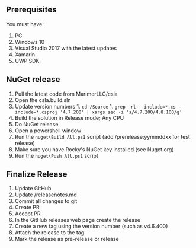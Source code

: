Prerequisites
-------------
You must have:

1. PC
 1. Windows 10
 1. Visual Studio 2017 with the latest updates
  1. Xamarin
  1. UWP SDK

NuGet release
-------------
1. Pull the latest code from MarimerLLC/csla
1. Open the csla.build.sln
  1. Update version numbers
    1. `cd /Source`
    1. `grep -rl --include=*.cs --include=*.csproj '4.7.200' | xargs sed -i 's/4.7.200/4.8.100/g'`
  1. Build the solution in Release mode; Any CPU
1. Do NuGet release
  1. Open a powershell window
  1. Run the `nuget\Build All.ps1` script (add /prerelease:yymmddxx for test release)
  1. Make sure you have Rocky's NuGet key installed (see Nuget.org)
  1. Run the `nuget\Push All.ps1` script

Finalize Release
----------------
1. Update GitHub
  1. Update /releasenotes.md
  1. Commit all changes to git
  1. Create PR 
  1. Accept PR
1. In the GitHub releases web page create the release
  1. Create a new tag using the version number (such as v4.6.400)
  1. Attach the release to the tag
  1. Mark the release as pre-release or release
